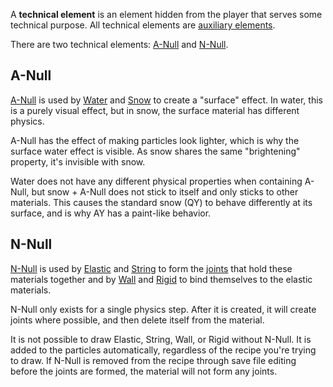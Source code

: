 A **technical element** is an element hidden from the player that serves some technical purpose. All technical elements are [auxiliary elements](/Auxiliary%20Element.md "Auxiliary Element").

There are two technical elements: [A-Null](/A-Null.md "A-Null") and [N-Null](/N-Null.md "N-Null").

## A-Null

[A-Null](/A-Null.md "A-Null") is used by [Water](/Water.md "Water") and [Snow](/Snow.md "Snow") to create a "surface" effect. In water, this is a purely visual effect, but in snow, the surface material has different physics.

A-Null has the effect of making particles look lighter, which is why the surface water effect is visible. As snow shares the same "brightening" property, it's invisible with snow.

Water does not have any different physical properties when containing A-Null, but snow + A-Null does not stick to itself and only sticks to other materials. This causes the standard snow (QY) to behave differently at its surface, and is why AY has a paint-like behavior.

## N-Null

[N-Null](/N-Null.md "N-Null") is used by [Elastic](/Elastic.md "Elastic") and [String](/String.md "String") to form the [joints](/joints.md "joints") that hold these materials together and by [Wall](/Wall.md "Wall") and [Rigid](/Rigid.md "Rigid") to bind themselves to the elastic materials.

N-Null only exists for a single physics step. After it is created, it will create joints where possible, and then delete itself from the material.

It is not possible to draw Elastic, String, Wall, or Rigid without N-Null. It is added to the particles automatically, regardless of the recipe you're trying to draw. If N-Null is removed from the recipe through save file editing before the joints are formed, the material will not form any joints.
